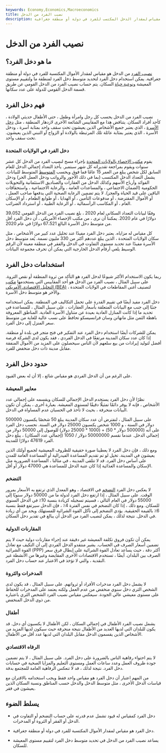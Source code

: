 ```yaml
---
keywords: Economy,Economics,Macroeconomics
title: نصيب الفرد من الدخل
description: نصيب الفرد من الدخل هو مقياس لمقدار الدخل المكتسب للفرد في دولة أو منطقة جغرافية.
---
```


# نصيب الفرد من الدخل
## ما هو دخل الفرد؟

[نصيب الفرد](/percapita) من الدخل هو مقياس لمقدار الأموال المكتسبة للفرد في دولة أو منطقة جغرافية. يمكن استخدام دخل الفرد لتحديد متوسط دخل الفرد لمنطقة ما ولتقييم مستوى المعيشة [ونوعية حياة](/quality-of-life) السكان. يتم حساب نصيب الفرد من الدخل القومي عن طريق قسمة الدخل القومي للدولة على عدد سكانها.

## فهم دخل الفرد

نصيب الفرد من الدخل يحسب كل رجل وامرأة وطفل ، حتى الأطفال حديثي الولادة ، كأحد أفراد السكان. يتناقض هذا مع المقاييس الشائعة الأخرى لازدهار المنطقة ، مثل [دخل الأسرة](/household_income) ، الذي يعتبر جميع الأشخاص الذين يعيشون تحت سقف واحد بمثابة أسرة ، ودخل الأسرة ، الذي يعتبر بمثابة عائلة تلك المرتبطة بالولادة أو الزواج أو التبني الذين يعيشون. تحت سقف واحد.

### دخل الفرد في الولايات المتحدة

يقوم [مكتب الإحصاء بالولايات المتحدة](/bureauofcensus) بإجراء مسح لنصيب الفرد من الدخل كل عشر سنوات ويقوم بمراجعة تقديراته كل شهر سبتمبر. يأخذ التعداد إجمالي الدخل للعام السابق لكل شخص يبلغ من العمر 15 عامًا فما فوق ويحسب [المتوسط](/median) المتوسط للبيانات. يشمل التعداد الدخل المكتسب (بما في ذلك الأجور والرواتب ودخل العمل الحر) ودخل الفوائد وأرباح الأسهم وكذلك الدخل من العقارات والصناديق الاستئمانية والتحويلات الحكومية (الضمان الاجتماعي ، والمساعدات العامة ، والرعاية الاجتماعية ، واستحقاقات الباقين على قيد الحياة والعجز). لا يتم تضمين الرعاية الصحية التي يدفعها صاحب العمل ، أو الأموال المقترضة ، أو مدفوعات التأمين ، أو الهدايا ، أو طوابع الطعام ، أو الإسكان العام ، أو المكاسب الرأسمالية ، أو الرعاية الطبية ، أو استرداد الضرائب.

وفقًا لبيانات التعداد السكاني لعام 2020 ، بلغ نصيب الفرد من الدخل القومي 39،052 دولارًا في عام 2020. يمكننا أن نرى ، من مكتب الإحصاء الأمريكي ، أن دخل الفرد أقل من متوسط دخل الأسرة البالغ 67،521 دولارًا في عام 2020.

كل مقياس له مزاياه. يعتبر دخل الفرد مفيدًا عند تحليل عدد كبير من الأشخاص ، مثل سكان الولايات المتحدة ، الذين يبلغ عددهم أكثر من 330 مليون نسمة. يُعد متوسط دخل الأسرة مفيدًا عند تحديد مستوى التفاوت في الدخل والفقر في منطقة معينة لأن الرقم الوسيط يلغي أرقام الدخل الخارجية التي يمكن أن تحرف مجموعة البيانات.

## استخدامات دخل الفرد

ربما يكون الاستخدام الأكثر شيوعًا لدخل الفرد هو التأكد من ثروة المنطقة أو نقص الثروة. على سبيل المثال ، نصيب الفرد من الدخل هو أحد المقاييس التي يستخدمها [مكتب التحليل الاقتصادي الأمريكي (BEA)](/bea) لتصنيف أغنى المقاطعات في الولايات المتحدة ، والآخر هو متوسط دخل الأسرة.

دخل الفرد مفيد أيضًا في تقييم القدرة على تحمل التكاليف في المنطقة. يمكن استخدامه جنبًا إلى جنب مع البيانات المتعلقة بأسعار العقارات ، على سبيل المثال ، للمساعدة في تحديد ما إذا كانت المنازل العادية بعيدة عن متناول الأسرة العادية. المناطق المعروفة باهظة الثمن مثل مانهاتن وسان فرانسيسكو تحافظ على نسب عالية للغاية من متوسط سعر المنزل إلى دخل الفرد.

يمكن للشركات أيضًا استخدام دخل الفرد عند التفكير في فتح متجر في بلدة أو منطقة. إذا كان عدد سكان المدينة مرتفعًا في الدخل الفردي ، فقد يكون لدى الشركة فرصة أفضل لتوليد إيرادات من بيع سلعهم لأن الناس سيحصلون على المزيد من الأموال المنفقة مقابل مدينة ذات دخل منخفض للفرد.

## حدود دخل الفرد

على الرغم من أن الدخل الفردي هو مقياس شائع ، إلا أن له بعض القيود.

### معايير المعيشة

نظرًا لأن دخل الفرد يستخدم الدخل الإجمالي للسكان ويقسمه على إجمالي عدد الأشخاص ، فإنه لا يوفر دائمًا تمثيلًا دقيقًا لمستوى المعيشة. بعبارة أخرى ، يمكن أن تكون البيانات منحرفة ، بحيث لا تأخذ في الحسبان عدم المساواة في الدخل.

على سبيل المثال ، لنفترض أن عدد سكان المدينة يبلغ 50 شخصًا يكسبون 500000 دولار في السنة ، و 1000 شخص يكسبون 25000 دولار في السنة. نحسب دخل الفرد على أنه (500000 دولار * 50) + (1000 * 25000 دولار) للوصول إلى 50000 دولار من إجمالي الدخل. عندما نقسم 50000000 دولار / 1050 (إجمالي عدد السكان) ، يبلغ دخل الفرد 47619 دولارًا للمدينة.

ومع ذلك ، فإن دخل الفرد لا يعطينا صورة حقيقية للظروف المعيشية لجميع أولئك الذين يعيشون في المدينة. تخيل لو تم تقديم المساعدة الفيدرالية أو المساعدة العامة للمدن على أساس دخل الفرد. قد لا تتلقى المدينة ، في مثالنا ، المساعدة الضرورية مثل الإسكان والمساعدة الغذائية إذا كان عتبة الدخل للمساعدة هي 47000 دولار أو أقل.

### التضخم

لا يعكس دخل الفرد [التضخم](/inflation) في الاقتصاد ، وهو المعدل الذي ترتفع به الأسعار بمرور الوقت. على سبيل المثال ، إذا ارتفع دخل الفرد لدولة ما من 50000 دولار سنويًا إلى 55000 دولار في العام التالي ، فسيتم تسجيله كزيادة بنسبة 10٪ في الدخل السنوي للسكان. ومع ذلك ، إذا كان التضخم في نفس الفترة 4٪ ، فإن الدخل سيرتفع فقط بنسبة 6٪ بالقيمة الحقيقية. يؤدي التضخم إلى تآكل القوة الشرائية للمستهلك ويحد من أي زيادة في الدخل. نتيجة لذلك ، يمكن لنصيب الفرد من الدخل أن يبالغ في تقدير دخل السكان.

### المقارنات الدولية

يمكن أن تكون فروق تكلفة المعيشة غير دقيقة عند إجراء مقارنات دولية حيث لا يتم تضمين أسعار الصرف في الحساب. يشير منتقدو الدخل الفردي إلى أن التكيف مع تعادل القوة الشرائية (PPP) أكثر دقة ، حيث يساعد تعادل القوة الشرائية على إبطال فرق سعر الصرف بين البلدان. أيضًا ، تستخدم الاقتصادات الأخرى المقايضة وغيرها من الأنشطة غير النقدية ، والتي لا تؤخذ في الاعتبار عند حساب دخل الفرد.

### المدخرات والثروة

لا يشمل دخل الفرد مدخرات الأفراد أو ثرواتهم. على سبيل المثال ، قد يكون لدى الشخص الثري دخل سنوي منخفض من عدم العمل ولكنه يعتمد على المدخرات للحفاظ على مستوى معيشي عالي الجودة. سيعكس مقياس نصيب الفرد الشخص الثري باعتباره من ذوي الدخل المنخفض.

### أطفال

يشمل نصيب الفرد الأطفال في إجمالي السكان ، لكن الأطفال لا يكسبون أي دخل. قد يكون للبلدان التي لديها العديد من الأطفال نتيجة منحرفة حيث سيكون لديها المزيد من الأشخاص الذين يقسمون الدخل مقابل البلدان التي لديها عدد أقل من الأطفال.

### الرفاه الاقتصادي

لا يتم احتواء رفاهية الناس بالضرورة على دخل الفرد. على سبيل المثال ، لا يتم تضمين جودة ظروف العمل وعدد ساعات العمل ومستوى التعليم والمزايا الصحية في حسابات دخل الفرد. نتيجة لذلك ، قد لا تنعكس الرفاهية العامة للمجتمع بدقة.

من المهم اعتبار أن دخل الفرد هو مقياس واحد فقط ويجب استخدامه بالاقتران مع قياسات الدخل الأخرى ، مثل متوسط الدخل والدخل حسب المناطق ونسبة السكان الذين يعيشون في فقر.

## يسلط الضوء

- دخل الفرد كمقياس له قيود تشمل عدم قدرته على حساب التضخم أو التفاوت في الدخل أو الفقر أو الثروة أو المدخرات.

- دخل الفرد هو مقياس لمقدار الأموال المكتسبة للفرد في دولة أو منطقة جغرافية.

- يساعد نصيب الفرد من الدخل في تحديد متوسط دخل الفرد لتقييم مستوى المعيشة للسكان.

